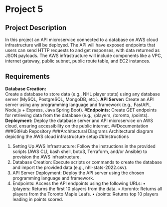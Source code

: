 # Project 5

## Project Description
In this project an API microservice connected to a database on AWS cloud infrastructure will be deployed. The API will have exposed endpoints that users can send HTTP requests to and get responses, with data returned as JSON payloads. The AWS infrastructure will include components like a VPC, internet gateway, public subnet, public route table, and EC2 instances.

## Requirements
**Database Creation:** <br><span style="font-weight:normal;"> Create a database to store data (e.g., NHL player stats) using any database server (MySQL, PostgreSQL, MongoDB, etc.).</span>
**API Server:** Create an API server using any programming language and framework (e.g., FastAPI, Node.js + Express, Java Spring Boot).
#**Endpoints:** Create GET endpoints for retrieving data from the database (e.g., /players, /toronto, /points).
**Deployment:** Deploy the database server and API microservice on AWS cloud, ensuring accessibility on the public internet.
##Documentation
###GitHub Repository
###Architectural Diagrams
Architectural diagram depicting the AWS cloud infrastructure setup
##Instructions
1.	Setting Up AWS Infrastructure: Follow the instructions in the provided scripts (AWS CLI, bash shell, boto3, Terraform, and/or Ansible) to provision the AWS infrastructure.
2.	Database Creation: Execute scripts or commands to create the database and import the provided data (e.g., nhl-stats-2022.csv).
3.	API Server Deployment: Deploy the API server using the chosen programming language and framework.
4.	Endpoints: Access the API endpoints using the following URLs:
•	/players: Returns the first 10 players from the data.
•	/toronto: Returns all players from the Toronto Maple Leafs.
•	/points: Returns top 10 players leading in points scored.
   

